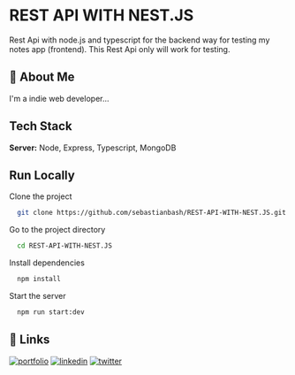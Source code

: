 
# REST API WITH NEST.JS


Rest Api with node.js and typescript for the backend way for testing my notes app (frontend).
This Rest Api only will work for testing.
## 🚀 About Me
I'm a indie web developer...


## Tech Stack


**Server:** Node, Express, Typescript, MongoDB 


## Run Locally

Clone the project

```bash
  git clone https://github.com/sebastianbash/REST-API-WITH-NEST.JS.git
```

Go to the project directory

```bash
  cd REST-API-WITH-NEST.JS
```

Install dependencies

```bash
  npm install
```

Start the server

```bash
  npm run start:dev
```


## 🔗 Links
[![portfolio](https://img.shields.io/badge/my_portfolio-000?style=for-the-badge&logo=ko-fi&logoColor=white)](#)
[![linkedin](https://img.shields.io/badge/linkedin-0A66C2?style=for-the-badge&logo=linkedin&logoColor=white)](https://www.linkedin.com/in/mpgbash/)
[![twitter](https://img.shields.io/badge/twitter-1DA1F2?style=for-the-badge&logo=twitter&logoColor=white)](https://twitter.com/ohheyBash)

